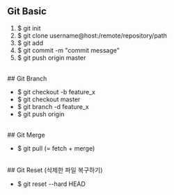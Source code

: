 
## Git Basic

1. $ git init 
2. $ git clone username@host:/remote/repository/path
3. $ git add <file name>
4. $ git commit -m "commit message"
5. $ git push origin master

<br/>
## Git Branch

* $ git checkout -b feature_x
* $ git checkout master
* $ git branch -d feature_x
* $ git push origin <branch name>

<br/>
## Git Merge

* $ git pull (= fetch + merge)

<br/>
## Git Reset (삭제한 파일 복구하기)

* $ git reset --hard HEAD


